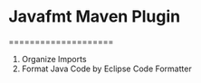 # Javafmt Maven Plugin
====================

1. Organize Imports
2. Format Java Code by Eclipse Code Formatter 
